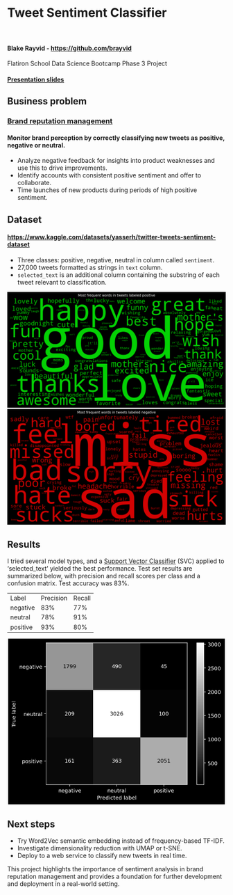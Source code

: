 # Tweet Sentiment Classifier

<a href="https://colab.research.google.com/github/brayvid/sentiment-classifier/blob/main/tweet_sentiment_classifier.ipynb" rel="Open in Colab"><img src="https://colab.research.google.com/assets/colab-badge.svg" alt="" /></a>
<h4>Blake Rayvid - <a href=https://github.com/brayvid>https://github.com/brayvid</a></h4>
Flatiron School Data Science Bootcamp Phase 3 Project
<h4><a href="slides.pdf">Presentation slides</a></h4>


## Business problem
<h3><u>Brand reputation management</u></h3>
<h4>Monitor brand perception by correctly classifying new tweets as positive, negative or neutral.</h4>
<ul>
<li>Analyze negative feedback for insights into product weaknesses and use this to drive improvements.
<li>Identify accounts with consistent positive sentiment and offer to collaborate.
<li>Time launches of new products during periods of high positive sentiment.
</ul>

## Dataset
<h4><a href="https://www.kaggle.com/datasets/yasserh/twitter-tweets-sentiment-dataset">https://www.kaggle.com/datasets/yasserh/twitter-tweets-sentiment-dataset</a></h4>
<ul>
<li>Three classes: positive, negative, neutral in column called <code>sentiment</code>.
<li>27,000 tweets formatted as strings in <code>text</code> column.
<li><code>selected_text</code> is an additional column containing the substring of each tweet relevant to classification.
</ul>
<img src="images/wordcloud_pos.png" width="900px">
<img src="images/wordcloud_neg.png" width="900px">

## Results
I tried several model types, and a <a href="https://scikit-learn.org/stable/modules/generated/sklearn.svm.SVC.html">Support Vector Classifier</a> (SVC) applied to ‘selected_text’ yielded the best performance. Test set results are summarized below, with precision and recall scores per class and a confusion matrix. Test accuracy was 83%.
<table>
<tr>
<td>Label</td>
<td>Precision</td>
<td>Recall</td>
</tr>
<tr>
<td>negative</td>
<td>83%</td>
<td>77%</td>
</tr>
<tr>
<td>neutral</td>
<td>78%</td>
<td>91%</td>
</tr>
<tr>
<td>positive</td>
<td>93%</td>
<td>80%</td>
</tr>
</table>
<center><img src="images/conf_mat_svc.png" width="500px"></center>

## Next steps
<ul>
<li>Try Word2Vec semantic embedding instead of frequency-based TF-IDF.
<li>Investigate dimensionality reduction with UMAP or t-SNE.
<li>Deploy to a web service to classify new tweets in real time.
</ul>


This project highlights the importance of sentiment analysis in brand reputation management and provides a foundation for further development and deployment in a real-world setting.
